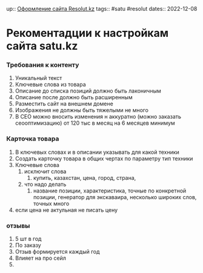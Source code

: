 up:: [Оформление сайта Resolut.kz](Оформление%20сайта%20Resolut.kz.md)
tags:: #satu #resolut 
dates:: 2022-12-08


# Рекоментадции к настройкам сайта satu.kz




### Требования к контенту
1. Уникальный текст
2. Ключевые слова из товара 
3. Описание до списка позиций должно быть лаконичным
4. Описание после должно быть расширенным
5. Разместить сайт на внешнем домене
6. Изображения не должны быть тяжелыми  не много
7. В СЕО можно вносить изменения н аккуратно (можно заказать сеооптимизацию) от 120 тыс в месяц на 6 месяцев минимум


### Карточка товара
1. В ключевых словах и в описании указывать для какой техники
2. Создать карточку товара в общих чертах по параметру тип техники 
3. Ключевые слова
	1. исключит слова 
		1. купить, казахстан, цена, город, страна, 
	2. что надо делать
		1. название позиции, характеристика, точные по конкретной позиции, генератор для экскаваира, несколько широких слов, точных много 
3. если цена не актульная не писать цену


### отзывы
1. 5 шт в год
2. По заказу
3. Отзыв формируется каждый год
4. Влияет на про сейл
5. 





